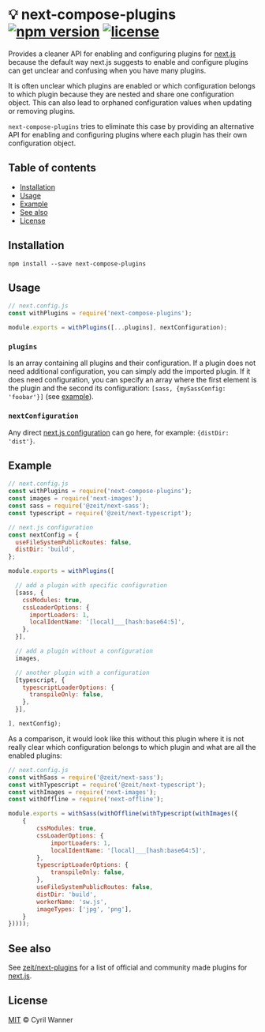 # 💡 next-compose-plugins [![npm version](https://img.shields.io/npm/v/next-compose-plugins.svg)](https://www.npmjs.com/package/next-compose-plugins) [![license](https://img.shields.io/github/license/cyrilwanner/next-compose-plugins.svg)](https://github.com/cyrilwanner/next-compose-plugins/blob/master/LICENSE)

Provides a cleaner API for enabling and configuring plugins for [next.js](https://github.com/zeit/next.js) because the default way next.js suggests to enable and configure plugins can get unclear and confusing when you have many plugins.

It is often unclear which plugins are enabled or which configuration belongs to which plugin because they are nested and share one configuration object.
This can also lead to orphaned configuration values when updating or removing plugins.

`next-compose-plugins` tries to eliminate this case by providing an alternative API for enabling and configuring plugins where each plugin has their own configuration object.

## Table of contents

- [Installation](#installation)
- [Usage](#usage)
- [Example](#example)
- [See also](#see-also)
- [License](#license)

## Installation

```
npm install --save next-compose-plugins
```

## Usage
```javascript
// next.config.js
const withPlugins = require('next-compose-plugins');

module.exports = withPlugins([...plugins], nextConfiguration);
```

### `plugins`

Is an array containing all plugins and their configuration.
If a plugin does not need additional configuration, you can simply add the imported plugin.
If it does need configuration, you can specify an array where the first element is the plugin and the second its configuration: `[sass, {mySassConfig: 'foobar'}]` (see [example](#example)).

### `nextConfiguration`

Any direct [next.js configuration](https://github.com/zeit/next.js#custom-configuration) can go here, for example: `{distDir: 'dist'}`.

## Example

```javascript
// next.config.js
const withPlugins = require('next-compose-plugins');
const images = require('next-images');
const sass = require('@zeit/next-sass');
const typescript = require('@zeit/next-typescript');

// next.js configuration
const nextConfig = {
  useFileSystemPublicRoutes: false,
  distDir: 'build',
};

module.exports = withPlugins([

  // add a plugin with specific configuration
  [sass, {
    cssModules: true,
    cssLoaderOptions: {
      importLoaders: 1,
      localIdentName: '[local]___[hash:base64:5]',
    },
  }],

  // add a plugin without a configuration
  images,

  // another plugin with a configuration
  [typescript, {
    typescriptLoaderOptions: {
      transpileOnly: false,
    },
  }],

], nextConfig);
```

As a comparison, it would look like this without this plugin where it is not really clear which configuration belongs to which plugin and what are all the enabled plugins:

```javascript
// next.config.js
const withSass = require('@zeit/next-sass');
const withTypescript = require('@zeit/next-typescript');
const withImages = require('next-images');
const withOffline = require('next-offline');

module.exports = withSass(withOffline(withTypescript(withImages({
    {
        cssModules: true,
        cssLoaderOptions: {
            importLoaders: 1,
            localIdentName: '[local]___[hash:base64:5]',
        },
        typescriptLoaderOptions: {
            transpileOnly: false,
        },
        useFileSystemPublicRoutes: false,
        distDir: 'build',
        workerName: 'sw.js',
        imageTypes: ['jpg', 'png'],
    }
}))));
```

## See also

See [zeit/next-plugins](https://github.com/zeit/next-plugins) for a list of official and community made plugins for [next.js](https://github.com/zeit/next.js).

## License

[MIT](https://github.com/cyrilwanner/next-compose-plugins/blob/master/LICENSE) © Cyril Wanner
